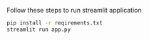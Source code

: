 Follow these steps to run streamlit application

```bash
pip install -r reqirements.txt
streamlit run app.py
```
